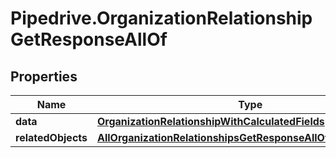 # Pipedrive.OrganizationRelationshipGetResponseAllOf

## Properties

Name | Type | Description | Notes
------------ | ------------- | ------------- | -------------
**data** | [**OrganizationRelationshipWithCalculatedFields**](OrganizationRelationshipWithCalculatedFields.md) |  | [optional] 
**relatedObjects** | [**AllOrganizationRelationshipsGetResponseAllOfRelatedObjects**](AllOrganizationRelationshipsGetResponseAllOfRelatedObjects.md) |  | [optional] 


